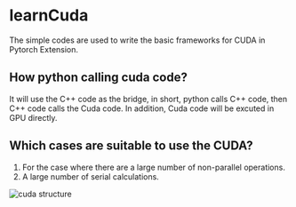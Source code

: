 # learnCuda
The simple codes are used to write the basic frameworks for CUDA in Pytorch Extension.

## How python calling cuda code?
It will use the C++ code as the bridge, in short, python calls C++ code, then C++ code calls the Cuda code. In addition, Cuda code will be excuted in GPU directly.

## Which cases are suitable to use the CUDA?
1. For the case where there are a large number of non-parallel operations.
2. A large number of serial calculations.

![cuda structure](https://user-images.githubusercontent.com/62839136/183607470-b2315047-9e20-4112-b090-c67fd565fd21.png)
